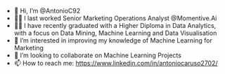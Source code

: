 - 👋  Hi, I’m @AntonioC92
- 👨‍💻  I last worked Senior Marketing Operations Analyst @Momentive.Ai
- 👨‍🎓  I have recently graduated with a Higher Diploma in Data Analytics, with a focus on Data Mining, Machine Learning and Data Visualisation
- 👀  I’m interested in improving my knowledge of Machine Learning for Marketing 
- 💞️  I’m looking to collaborate on Machine Learning Projects
- 📫  How to reach me: https://www.linkedin.com/in/antoniocaruso2702/

<!---
AntonioC92/AntonioC92 is a ✨ special ✨ repository because its `README.md` (this file) appears on your GitHub profile.
You can click the Preview link to take a look at your changes.
--->

